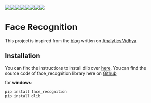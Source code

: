 [![](https://sourcerer.io/fame/arpitj07/arpitj07/Face-Recognition/images/0)](https://sourcerer.io/fame/arpitj07/arpitj07/Face-Recognition/links/0)[![](https://sourcerer.io/fame/arpitj07/arpitj07/Face-Recognition/images/1)](https://sourcerer.io/fame/arpitj07/arpitj07/Face-Recognition/links/1)[![](https://sourcerer.io/fame/arpitj07/arpitj07/Face-Recognition/images/2)](https://sourcerer.io/fame/arpitj07/arpitj07/Face-Recognition/links/2)[![](https://sourcerer.io/fame/arpitj07/arpitj07/Face-Recognition/images/3)](https://sourcerer.io/fame/arpitj07/arpitj07/Face-Recognition/links/3)[![](https://sourcerer.io/fame/arpitj07/arpitj07/Face-Recognition/images/4)](https://sourcerer.io/fame/arpitj07/arpitj07/Face-Recognition/links/4)[![](https://sourcerer.io/fame/arpitj07/arpitj07/Face-Recognition/images/5)](https://sourcerer.io/fame/arpitj07/arpitj07/Face-Recognition/links/5)[![](https://sourcerer.io/fame/arpitj07/arpitj07/Face-Recognition/images/6)](https://sourcerer.io/fame/arpitj07/arpitj07/Face-Recognition/links/6)[![](https://sourcerer.io/fame/arpitj07/arpitj07/Face-Recognition/images/7)](https://sourcerer.io/fame/arpitj07/arpitj07/Face-Recognition/links/7)


# Face Recognition
This project is inspired from the [blog](https://www.analyticsvidhya.com/blog/2018/08/a-simple-introduction-to-facial-recognition-with-python-codes/) written on [Analytics Vidhya](https://www.analyticsvidhya.com).
  
## Installation 

 You can find the instructions to install dlib over [here](https://gist.github.com/ageitgey/629d75c1baac34dfa5ca2a1928a7aeaf).
 You can find the source code of face_recognition library here on [Github](https://github.com/ageitgey/face_recognition) 
 
 for **windows**:
 ```
 pip install face_recognition
 pip install dlib
 
 ```



